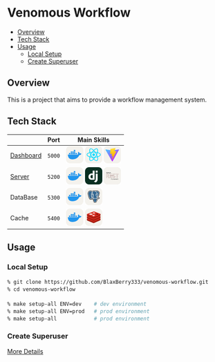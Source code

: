 # Venomous Workflow

- [Overview](#overview)
- [Tech Stack](#tech-stack)
- [Usage](#usage)
  - [Local Setup](#local-setup)
  - [Create Superuser](#create-superuser)

## Overview

This is a project that aims to provide a workflow management system.

## Tech Stack

|                               | Port   | Main Skills                                                                                                                                                                                                                                                                                                                                                                                                                                                                                                     |
| ----------------------------- | ------ | --------------------------------------------------------------------------------------------------------------------------------------------------------------------------------------------------------------------------------------------------------------------------------------------------------------------------------------------------------------------------------------------------------------------------------------------------------------------------------------------------------------- |
| [Dashboard](./app-dashboard/) | `5000` | <img src="https://github.com/BlaxBerry333/programming-notes/blob/main/docs/public/static/skill-icons/web-infrastructure--docker.png?raw=true" style="width:40px;" /> <img src="https://github.com/BlaxBerry333/programming-notes/blob/main/docs/public/static/skill-icons/web-frontend--react.png?raw=true" style="width:40px;" /> <img src="https://github.com/BlaxBerry333/programming-notes/blob/main/docs/public/static/skill-icons/web-frontend--vite.png?raw=true" style="width:40px;" />                 |
| [Server](./app-server/)       | `5200` | <img src="https://github.com/BlaxBerry333/programming-notes/blob/main/docs/public/static/skill-icons/web-infrastructure--docker.png?raw=true" style="width:40px;" /> <img src="https://github.com/BlaxBerry333/programming-notes/blob/main/docs/public/static/skill-icons/web-backend--django.png?raw=true" style="width:40px;" /> <img src="https://github.com/BlaxBerry333/programming-notes/blob/main/docs/public/static/skill-icons/web-backend--django-rest-framework.png?raw=true" style="width:40px;" /> |
| DataBase                      | `5300` | <img src="https://github.com/BlaxBerry333/programming-notes/blob/main/docs/public/static/skill-icons/web-infrastructure--docker.png?raw=true" style="width:40px;" /> <img src="https://github.com/BlaxBerry333/programming-notes/blob/main/docs/public/static/skill-icons/database--postgresql.png?raw=true" style="width:40px;" />                                                                                                                                                                             |
| Cache                         | `5400` | <img src="https://github.com/BlaxBerry333/programming-notes/blob/main/docs/public/static/skill-icons/web-infrastructure--docker.png?raw=true" style="width:40px;" /> <img src="https://github.com/BlaxBerry333/programming-notes/blob/main/docs/public/static/skill-icons/database--redis.png?raw=true" style="width:40px;" />                                                                                                                                                                                  |

## Usage

### Local Setup

```zsh
% git clone https://github.com/BlaxBerry333/venomous-workflow.git
% cd venomous-workflow

% make setup-all ENV=dev    # dev environment
% make setup-all ENV=prod   # prod environment
% make setup-all            # prod environment
```

### Create Superuser

[More Details](./app-server/README.md#create-superuser)

<!-- ### Troubleshooting

> - API connection too f\*\*\*ing slow in production env ?
> - API connection failure in production env ?

**[Render Free Web Service Plan](https://docs.render.com/free#free-web-services)**

**[Spinning down on idle](https://docs.render.com/free#spinning-down-on-idle)**
Render spins down a Free web service that goes **15 minutes** without receiving inbound traffic. Render spins the service back up whenever it next receives a request to process.
Spinning up a service takes a few seconds, which causes a noticeable delay for incoming requests until the service is back up and running. For example, a browser page load will hang momentarily.

**[Monthly usage limits](https://docs.render.com/free#monthly-usage-limits)**
Render grants **750** Free instance **hours** to each user and team per calendar month. A Free web service consumes these hours as long as it’s running (spun-down services don’t consume Free instance hours). Any remaining Free instance hours expire at the end of each month. -->
